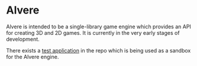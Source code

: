 # Alvere

Alvere is intended to be a single-library game engine which provides an API for creating 3D and 2D games. It is currently in the very early stages of development.

There exists a [test application](https://github.com/george-mcdonagh/alvere_engine/tree/master/alvere/alvere_application) in the repo which is being used as a sandbox for the Alvere engine.
